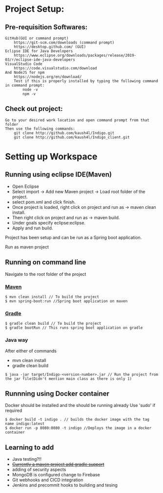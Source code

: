 
# Project Setup:

## Pre-requisition Softwares:
	GitHub(GUI or command prompt)
		https://git-scm.com/downloads (command prompt)
		https://desktop.github.com/ (GUI)
	Eclipse IDE for Java Developers
		https://www.eclipse.org/downloads/packages/release/2019-03/r/eclipse-ide-java-developers
	VisualStudio Code
		https://code.visualstudio.com/download
	And NodeJS for npm
		https://nodejs.org/en/download/
		Test if this is properly installed by typing the following command in command prompt:
			node -v
			npm -v
		
## Check out project:
	Go to your desired work location and open command prompt from that folder
	Then use the following commands:	
		git clone http://github.com/kaush4l/Indigo.git
		git clone http://github.com/kaush4l/Indigo_client.git

# Setting up Workspace

## Running using eclipse IDE(Maven)
- Open Eclipse
- Select import -> Add new Maven project -> Load root folder of the project.
- select pom.xml and click finish.
- Once project is loaded, right click on project and run as → maven clean install.
- Then right click on project and run as → maven build.
- Under goals specify eclipse:eclipse.
- Apply and run build.

Project has been setup and can be run as a Spring boot application.

Run as maven project

## Running on command line
Navigate to the root folder of the project
### [Maven](https://docs.spring.io/spring-boot/docs/1.4.1.RELEASE/reference/html/getting-started-first-application.html)
~~~
$ mvn clean install // To build the project
$ mvn spring-boot:run //Spring boot application on maven
~~~

### [Gradle](https://javadeveloperzone.com/spring-boot/how-to-run-spring-boot-using-maven-gradle/)
~~~
$ gradle clean build // To build the project
$ gradle bootRun // This runs spring boot application on gradle
~~~

### Java way
After either of commands
- mvn clean install
- gradle clean build

~~~
$ java -jar target/Indigo-<version-number>.jar // Run the project from the jar file(Didn't mention main class as there is only 1)
~~~

## Runnning using Docker container

Docker should be installed and the should be running already
Use 'sudo' if required

~~~
$ docker build -t indigo . // builds the docker image with the tag name indigo:latest
$ docker run -p 8080:8080 -t indigo //Deploys the image in a docker container
~~~

## Learning to add
 - Java testing?!!
 - ~~[Currently a maven project add gradle support](https://medium.com/@jayanisumudini/convert-maven-project-to-gradle-project-d1a829d7637f)~~
 - adding of security aspects
 - MongoDB is configured change to Firebase
 - Git webhooks and CICD integration
 - Jenkins and precommit hooks to building and tesing
